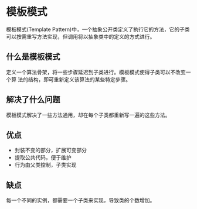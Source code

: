# 模板模式
模板模式(Template Pattern)中，一个抽象公开类定义了执行它的方法，它的子类可以按需重写方法实现，但调用将以抽象类中的定义的方式进行。

## 什么是模板模式
定义一个算法骨架，将一些步骤延迟到子类进行。模板模式使得子类可以不改变一个算
法的结构，即可重新定义该算法的某些特定步骤。

## 解决了什么问题
模板模式解决了一些方法通用，却在每个子类都重新写一遍的这些方法。

## 优点
- 封装不变的部分，扩展可变部分 
- 提取公共代码，便于维护
- 行为由父类控制，子类实现

## 缺点
每一个不同的实例，都需要一个子类来实现，导致类的个数增加。